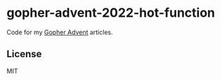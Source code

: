 # gopher-advent-2022-hot-function

Code for my [Gopher Advent](https://gopheradvent.com/) articles.

## License

MIT
